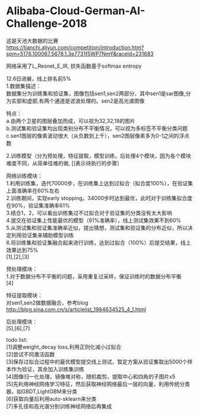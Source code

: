 # Alibaba-Cloud-German-AI-Challenge-2018

这是天池大数据的比赛<br/>
https://tianchi.aliyun.com/competition/introduction.htm?spm=5176.100067.5678.1.3e7731f5WP7NmY&raceId=231683<br/>

网络采用了L_Resnet_E_IR, 损失函数基于softmax entropy<br/>

12.6日进展，线上排名前5%<br/>
1.数据集描述：<br/>
数据集分为训练集和验证集，图像包括sen1,sen2两部分，其中sen1是sar图像,分为实部和虚部,有两个通道是滤波处理的。sen2是高光谱图像<br/>

特点：<br/>
a.由两个卫星的图层叠加而成，可以视为32,32,18的图片<br/>
b.测试集和验证集均出现类别分布不平衡情况，可以视为多标签不平衡分类问题<br/>
c.sen1图层的像素波动很大（从负数到上千），sen2图层像素多为0-1之间的浮点数<br/>

2.训练模型（分为预处理，特征提取，模型训练，后处理4个模块，因为各个模块难度不同，从简单往难的做, []表示待执行的步骤）<br/>

网络训练模块：<br/>
1.利用训练集，迭代70000步，在训练集上达到过拟合（拟合度100%），在验证集上面准确率在60%左右<br/>
2.训练期间，实现early stopping，34000步时达到最优，此时对于训练集拟合度在90%，验证集准确率61%<br/>
3.结合1，2，可以看出训练集过不过拟合对于验证集的分类没有太大影响<br/>
4.提交在验证集上性能最优的模型（61%准确率），线上测试集效果不到60%<br/>
5.从测试集和验证集准确率近似，提出猜想，测试集和验证集的分布近似，所以决定利用验证集来辅助模型训练<br/>
6.将训练集和验证集融合起来进行训练，达到过拟合（100%）后提交结果，线上效果达到75%<br/>
[1],[2],[3]<br/>

预处理模块：<br/>
1.对于数据分布不平衡的问题，采用重复过采样，保证训练时的数据分布平衡<br/>
[4]<br/>

特征提取模块：<br/>
对sen1,sen2做数据融合，参考blog http://blog.sina.com.cn/s/articlelist_1984634525_4_1.html<br/>

后处理模块：<br/>
[5],[6],[7]<br/>

todo list:<br/>
[1]调整weight_decay loss,利用正则化减小过拟合<br/>
[2]尝试不同激活函数<br/>
[3]保存过拟合过程中的最优模型提交线上测试，暂定方案从验证集取出5000个样本作为验证，其余加入训练集训练<br/>
[4]图像归一化处理，镜像堆对称，随机裁剪，提取中心和四角的子图片x5<br/>
[5]先利用神经网络学习特征，然后获取神经网络最后一层的向量，利用传统分类器，如GBDT,LightGBM来分类<br/>
[6]获取向量后利用auto-sklearn来分类<br/>
[7]多孔径和高光谱分别训练神经网络后再集成<br/>

